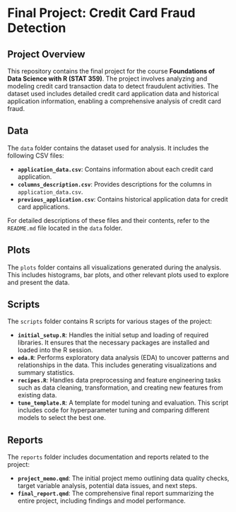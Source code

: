 # Final Project: Credit Card Fraud Detection

## Project Overview

This repository contains the final project for the course **Foundations of Data Science with R (STAT 359)**. The project involves analyzing and modeling credit card transaction data to detect fraudulent activities. The dataset used includes detailed credit card application data and historical application information, enabling a comprehensive analysis of credit card fraud.

## Data

The `data` folder contains the dataset used for analysis. It includes the following CSV files:

- **`application_data.csv`**: Contains information about each credit card application.
- **`columns_description.csv`**: Provides descriptions for the columns in `application_data.csv`.
- **`previous_application.csv`**: Contains historical application data for credit card applications.

For detailed descriptions of these files and their contents, refer to the `README.md` file located in the `data` folder.

## Plots

The `plots` folder contains all visualizations generated during the analysis. This includes histograms, bar plots, and other relevant plots used to explore and present the data.

## Scripts

The `scripts` folder contains R scripts for various stages of the project:

- **`initial_setup.R`**: Handles the initial setup and loading of required libraries. It ensures that the necessary packages are installed and loaded into the R session.
- **`eda.R`**: Performs exploratory data analysis (EDA) to uncover patterns and relationships in the data. This includes generating visualizations and summary statistics.
- **`recipes.R`**: Handles data preprocessing and feature engineering tasks such as data cleaning, transformation, and creating new features from existing data.
- **`tune_template.R`**: A template for model tuning and evaluation. This script includes code for hyperparameter tuning and comparing different models to select the best one.

## Reports

The `reports` folder includes documentation and reports related to the project:

- **`project_memo.qmd`**: The initial project memo outlining data quality checks, target variable analysis, potential data issues, and next steps.
- **`final_report.qmd`**: The comprehensive final report summarizing the entire project, including findings and model performance.
